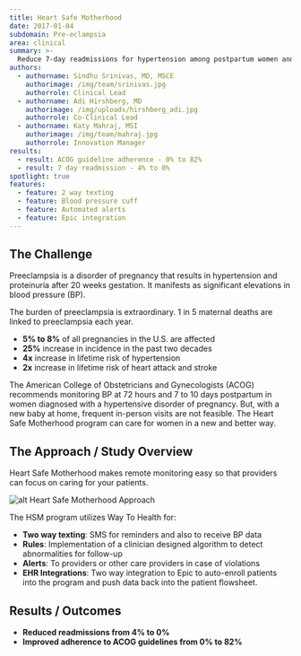 ```yaml
---
title: Heart Safe Motherhood
date: 2017-01-04
subdomain: Pre-eclampsia
area: clinical 
summary: >-
  Reduce 7-day readmissions for hypertension among postpartum women and creating a national leadership model to meet new ACOG guidelines
authors:
  - authorname: Sindhu Srinivas, MD, MSCE
    authorimage: /img/team/srinivas.jpg
    authorrole: Clinical Lead
  - authorname: Adi Hirshberg, MD
    authorimage: /img/uploads/hirshberg_adi.jpg
    authorrole: Co-Clinical Lead
  - authorname: Katy Mahraj, MSI
    authorimage: /img/team/mahraj.jpg
    authorrole: Innovation Manager
results:
  - result: ACOG guideline adherence - 0% to 82%
  - result: 7 day readmission - 4% to 0%
spotlight: true
features:
  - feature: 2 way texting
  - feature: Blood pressure cuff
  - feature: Automated alerts
  - feature: Epic integration
---
```


## The Challenge

Preeclampsia is a disorder of pregnancy that results in hypertension and proteinuria after 20 weeks gestation. It manifests as significant elevations in blood pressure (BP).

The burden of preeclampsia is extraordinary. 1 in 5 maternal deaths are linked to preeclampsia each year.

- **5% to 8%** of all pregnancies in the U.S. are affected 
- **25%** increase in incidence in the past two decades 
- **4x** increase in lifetime risk of hypertension
- **2x** increase in lifetime risk of heart attack and stroke

The American College of Obstetricians and Gynecologists (ACOG) recommends monitoring BP at 72 hours and 7 to 10 days postpartum in women diagnosed with a hypertensive disorder
of pregnancy. But, with a new baby at home, frequent in-person visits are not feasible. The Heart Safe Motherhood program can care for women in a new and better way.
 

## The Approach / Study Overview

Heart Safe Motherhood makes remote monitoring easy so that providers can focus on caring for your patients.

![alt Heart Safe Motherhood Approach](/img/peng/hsm.png)

The HSM program utilizes Way To Health for:

- **Two way texting**: SMS for reminders and also to receive BP data
- **Rules**: Implementation of a clinician designed algorithm to detect abnormalities for follow-up
- **Alerts**: To providers or other care providers in case of violations
- **EHR Integrations**: Two way integration to Epic to auto-enroll patients into the program and push data back into the patient flowsheet.


## Results / Outcomes

- **Reduced readmissions from 4% to 0%**
- **Improved adherence to ACOG guidelines from 0% to 82%**